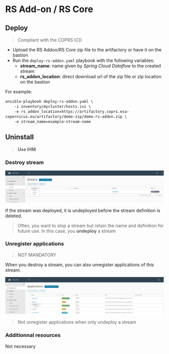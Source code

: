 # RS Add-on / RS Core

## Deploy

> Compliant with the COPRS ICD

 - Upload the RS Addon/RS Core zip file to the artifactory or have it on the bastion
 - Run the `deploy-rs-addon.yaml` playbook with the following variables:
   - **stream_name**: name given by *Spring Cloud Dataflow* to the created stream
   - **rs_addon_location**: direct download url of the zip file or zip location on the bastion

For example:
```shellsession
ansible-playbook deploy-rs-addon.yaml \
    -i inventory/mycluster/hosts.ini \
    -e rs_addon_location=https://artifactory.coprs.esa-copernicus.eu/artifactory/demo-zip/demo-rs-addon.zip \
    -e stream_name=example-stream-name
```

## Uninstall

> **Use IHM**

### Destroy stream

![Destroy a stream](../img/destroy_stream.png)

If the stream was deployed, it is undeployed before the stream definition is deleted.

> Often, you want to stop a stream but retain the name and definition for future use. In this case, you **undeploy** a stream

### Unregister applications

> NOT MANDATORY

When you destroy a stream, you can also unregister applications of this stream.

![Unregister applications](../img/unregister_applications.png)

> Not unregister applications when only undeploy a stream

### Additionnal resources

Not necessary
